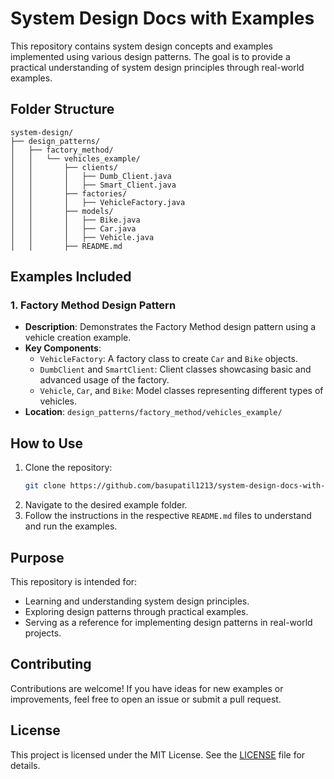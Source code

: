 # System Design Docs with Examples

This repository contains system design concepts and examples implemented using various design patterns. The goal is to provide a practical understanding of system design principles through real-world examples.

## Folder Structure
```
system-design/
├── design_patterns/
│   ├── factory_method/
│   │   └── vehicles_example/
│   │       ├── clients/
│   │       │   ├── Dumb_Client.java
│   │       │   ├── Smart_Client.java
│   │       ├── factories/
│   │       │   ├── VehicleFactory.java
│   │       ├── models/
│   │       │   ├── Bike.java
│   │       │   ├── Car.java
│   │       │   ├── Vehicle.java
│   │       ├── README.md
```

## Examples Included
### 1. Factory Method Design Pattern
- **Description**: Demonstrates the Factory Method design pattern using a vehicle creation example.
- **Key Components**:
  - `VehicleFactory`: A factory class to create `Car` and `Bike` objects.
  - `DumbClient` and `SmartClient`: Client classes showcasing basic and advanced usage of the factory.
  - `Vehicle`, `Car`, and `Bike`: Model classes representing different types of vehicles.
- **Location**: `design_patterns/factory_method/vehicles_example/`

## How to Use
1. Clone the repository:
   ```bash
   git clone https://github.com/basupatil1213/system-design-docs-with-example.git
   ```
2. Navigate to the desired example folder.
3. Follow the instructions in the respective `README.md` files to understand and run the examples.

## Purpose
This repository is intended for:
- Learning and understanding system design principles.
- Exploring design patterns through practical examples.
- Serving as a reference for implementing design patterns in real-world projects.

## Contributing
Contributions are welcome! If you have ideas for new examples or improvements, feel free to open an issue or submit a pull request.

## License
This project is licensed under the MIT License. See the [LICENSE](LICENSE) file for details.